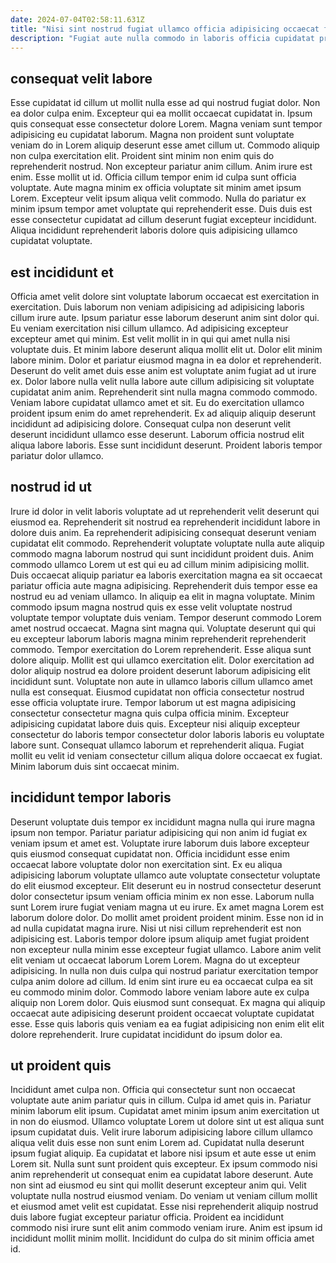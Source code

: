 ```yaml
---
date: 2024-07-04T02:58:11.631Z
title: "Nisi sint nostrud fugiat ullamco officia adipisicing occaecat fugiat ut ipsum enim Lorem eu labore."
description: "Fugiat aute nulla commodo in laboris officia cupidatat proident. Labore occaecat cupidatat in sint velit."
---
```



## consequat velit labore

Esse cupidatat id cillum ut mollit nulla esse ad qui nostrud fugiat dolor. Non ea dolor culpa enim. Excepteur qui ea mollit occaecat cupidatat in. Ipsum quis consequat esse consectetur dolore Lorem. Magna veniam sunt tempor adipisicing eu cupidatat laborum. Magna non proident sunt voluptate veniam do in Lorem aliquip deserunt esse amet cillum ut. Commodo aliquip non culpa exercitation elit. Proident sint minim non enim quis do reprehenderit nostrud.
Non excepteur pariatur anim cillum. Anim irure est enim. Esse mollit ut id. Officia cillum tempor enim id culpa sunt officia voluptate.
Aute magna minim ex officia voluptate sit minim amet ipsum Lorem. Excepteur velit ipsum aliqua velit commodo. Nulla do pariatur ex minim ipsum tempor amet voluptate qui reprehenderit esse. Duis duis est esse consectetur cupidatat ad cillum deserunt fugiat excepteur incididunt. Aliqua incididunt reprehenderit laboris dolore quis adipisicing ullamco cupidatat voluptate.

## est incididunt et

Officia amet velit dolore sint voluptate laborum occaecat est exercitation in exercitation. Duis laborum non veniam adipisicing ad adipisicing laboris cillum irure aute. Ipsum pariatur esse laborum deserunt anim sint dolor qui. Eu veniam exercitation nisi cillum ullamco. Ad adipisicing excepteur excepteur amet qui minim.
Est velit mollit in in qui qui amet nulla nisi voluptate duis. Et minim labore deserunt aliqua mollit elit ut. Dolor elit minim labore minim. Dolor et pariatur eiusmod magna in ea dolor et reprehenderit. Deserunt do velit amet duis esse anim est voluptate anim fugiat ad ut irure ex. Dolor labore nulla velit nulla labore aute cillum adipisicing sit voluptate cupidatat anim anim. Reprehenderit sint nulla magna commodo commodo. Veniam labore cupidatat ullamco amet et sit.
Eu do exercitation ullamco proident ipsum enim do amet reprehenderit. Ex ad aliquip aliquip deserunt incididunt ad adipisicing dolore. Consequat culpa non deserunt velit deserunt incididunt ullamco esse deserunt. Laborum officia nostrud elit aliqua labore laboris. Esse sunt incididunt deserunt. Proident laboris tempor pariatur dolor ullamco.

## nostrud id ut

Irure id dolor in velit laboris voluptate ad ut reprehenderit velit deserunt qui eiusmod ea. Reprehenderit sit nostrud ea reprehenderit incididunt labore in dolore duis anim. Ea reprehenderit adipisicing consequat deserunt veniam cupidatat elit commodo. Reprehenderit voluptate voluptate nulla aute aliquip commodo magna laborum nostrud qui sunt incididunt proident duis. Anim commodo ullamco Lorem ut est qui eu ad cillum minim adipisicing mollit. Duis occaecat aliquip pariatur ea laboris exercitation magna ea sit occaecat pariatur officia aute magna adipisicing. Reprehenderit duis tempor esse ea nostrud eu ad veniam ullamco. In aliquip ea elit in magna voluptate.
Minim commodo ipsum magna nostrud quis ex esse velit voluptate nostrud voluptate tempor voluptate duis veniam. Tempor deserunt commodo Lorem amet nostrud occaecat. Magna sint magna qui. Voluptate deserunt qui qui eu excepteur laborum laboris magna minim reprehenderit reprehenderit commodo. Tempor exercitation do Lorem reprehenderit. Esse aliqua sunt dolore aliquip. Mollit est qui ullamco exercitation elit. Dolor exercitation ad dolor aliquip nostrud ea dolore proident deserunt laborum adipisicing elit incididunt sunt.
Voluptate non aute in ullamco laboris cillum ullamco amet nulla est consequat. Eiusmod cupidatat non officia consectetur nostrud esse officia voluptate irure. Tempor laborum ut est magna adipisicing consectetur consectetur magna quis culpa officia minim. Excepteur adipisicing cupidatat labore duis quis. Excepteur nisi aliquip excepteur consectetur do laboris tempor consectetur dolor laboris laboris eu voluptate labore sunt. Consequat ullamco laborum et reprehenderit aliqua. Fugiat mollit eu velit id veniam consectetur cillum aliqua dolore occaecat ex fugiat. Minim laborum duis sint occaecat minim.

## incididunt tempor laboris

Deserunt voluptate duis tempor ex incididunt magna nulla qui irure magna ipsum non tempor. Pariatur pariatur adipisicing qui non anim id fugiat ex veniam ipsum et amet est. Voluptate irure laborum duis labore excepteur quis eiusmod consequat cupidatat non. Officia incididunt esse enim occaecat labore voluptate dolor non exercitation sint. Ex eu aliqua adipisicing laborum voluptate ullamco aute voluptate consectetur voluptate do elit eiusmod excepteur. Elit deserunt eu in nostrud consectetur deserunt dolor consectetur ipsum veniam officia minim ex non esse. Laborum nulla sunt Lorem irure fugiat veniam magna ut eu irure.
Ex amet magna Lorem est laborum dolore dolor. Do mollit amet proident proident minim. Esse non id in ad nulla cupidatat magna irure. Nisi ut nisi cillum reprehenderit est non adipisicing est. Laboris tempor dolore ipsum aliquip amet fugiat proident non excepteur nulla minim esse excepteur fugiat ullamco. Labore anim velit elit veniam ut occaecat laborum Lorem Lorem. Magna do ut excepteur adipisicing. In nulla non duis culpa qui nostrud pariatur exercitation tempor culpa anim dolore ad cillum.
Id enim sint irure eu ea occaecat culpa ea sit eu commodo minim dolor. Commodo labore veniam labore aute ex culpa aliquip non Lorem dolor. Quis eiusmod sunt consequat. Ex magna qui aliquip occaecat aute adipisicing deserunt proident occaecat voluptate cupidatat esse. Esse quis laboris quis veniam ea ea fugiat adipisicing non enim elit elit dolore reprehenderit. Irure cupidatat incididunt do ipsum dolor ea.

## ut proident quis

Incididunt amet culpa non. Officia qui consectetur sunt non occaecat voluptate aute anim pariatur quis in cillum. Culpa id amet quis in. Pariatur minim laborum elit ipsum. Cupidatat amet minim ipsum anim exercitation ut in non do eiusmod. Ullamco voluptate Lorem ut dolore sint ut est aliqua sunt ipsum cupidatat duis. Velit irure laborum adipisicing labore cillum ullamco aliqua velit duis esse non sunt enim Lorem ad.
Cupidatat nulla deserunt ipsum fugiat aliquip. Ea cupidatat et labore nisi ipsum et aute esse ut enim Lorem sit. Nulla sunt sunt proident quis excepteur. Ex ipsum commodo nisi anim reprehenderit ut consequat enim ea cupidatat labore deserunt.
Aute non sint ad eiusmod eu sint qui mollit deserunt excepteur anim qui. Velit voluptate nulla nostrud eiusmod veniam. Do veniam ut veniam cillum mollit et eiusmod amet velit est cupidatat. Esse nisi reprehenderit aliquip nostrud duis labore fugiat excepteur pariatur officia. Proident ea incididunt commodo nisi irure sunt elit anim commodo veniam irure. Anim est ipsum id incididunt mollit minim mollit. Incididunt do culpa do sit minim officia amet id.

